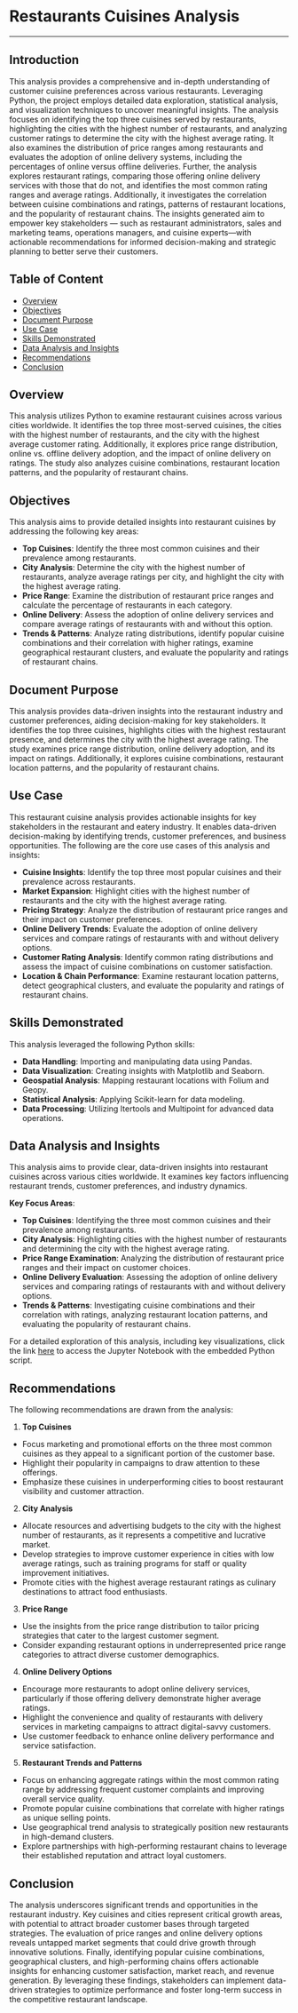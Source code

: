 # Restaurants Cuisines Analysis
--------------------------------

## Introduction
This analysis provides a comprehensive and in-depth understanding of customer cuisine preferences across various restaurants. Leveraging Python, the project employs detailed data exploration, statistical analysis, and visualization techniques to uncover meaningful insights. The analysis focuses on identifying the top three cuisines served by restaurants, highlighting the cities with the highest number of restaurants, and analyzing customer ratings to determine the city with the highest average rating. It also examines the distribution of price ranges among restaurants and evaluates the adoption of online delivery systems, including the percentages of online versus offline deliveries. Further, the analysis explores restaurant ratings, comparing those offering online delivery services with those that do not, and identifies the most common rating ranges and average ratings. Additionally, it investigates the correlation between cuisine combinations and ratings, patterns of restaurant locations, and the popularity of restaurant chains. The insights generated aim to empower key stakeholders — such as restaurant administrators, sales and marketing teams, operations managers, and cuisine experts—with actionable recommendations for informed decision-making and strategic planning to better serve their customers.

## Table of Content
- [Overview](https://github.com/DannyAlao/Restaurants-Cuisines-Analysis#overview)
- [Objectives](https://github.com/DannyAlao/Restaurants-Cuisines-Analysis?tab=readme-ov-file#objectives)
- [Document Purpose](https://github.com/DannyAlao/Restaurants-Cuisines-Analysis?tab=readme-ov-file#document-purpose)
- [Use Case](https://github.com/DannyAlao/Restaurants-Cuisines-Analysis?tab=readme-ov-file#use-case)
- [Skills Demonstrated](https://github.com/DannyAlao/Restaurants-Cuisines-Analysis?tab=readme-ov-file#skills-demonstrated)
- [Data Analysis and Insights](https://github.com/DannyAlao/Restaurants-Cuisines-Analysis?tab=readme-ov-file#data-analysis-and-insights)
- [Recommendations](https://github.com/DannyAlao/Restaurants-Cuisines-Analysis?tab=readme-ov-file#recommendations)
- [Conclusion](https://github.com/DannyAlao/Restaurants-Cuisines-Analysis?tab=readme-ov-file#conclusion)

## Overview
This analysis utilizes Python to examine restaurant cuisines across various cities worldwide. It identifies the top three most-served cuisines, the cities with the highest number of restaurants, and the city with the highest average customer rating. Additionally, it explores price range distribution, online vs. offline delivery adoption, and the impact of online delivery on ratings. The study also analyzes cuisine combinations, restaurant location patterns, and the popularity of restaurant chains.

## Objectives
This analysis aims to provide detailed insights into restaurant cuisines by addressing the following key areas:
- **Top Cuisines**: Identify the three most common cuisines and their prevalence among restaurants.
- **City Analysis**: Determine the city with the highest number of restaurants, analyze average ratings per city, and highlight the city with the highest average rating.
- **Price Range**: Examine the distribution of restaurant price ranges and calculate the percentage of restaurants in each category.
- **Online Delivery**: Assess the adoption of online delivery services and compare average ratings of restaurants with and without this option.
- **Trends & Patterns**: Analyze rating distributions, identify popular cuisine combinations and their correlation with higher ratings, examine geographical restaurant clusters, and evaluate the popularity and ratings of restaurant chains.

## Document Purpose
This analysis provides data-driven insights into the restaurant industry and customer preferences, aiding decision-making for key stakeholders. It identifies the top three cuisines, highlights cities with the highest restaurant presence, and determines the city with the highest average rating. The study examines price range distribution, online delivery adoption, and its impact on ratings. Additionally, it explores cuisine combinations, restaurant location patterns, and the popularity of restaurant chains.

## Use Case
This restaurant cuisine analysis provides actionable insights for key stakeholders in the restaurant and eatery industry. It enables data-driven decision-making by identifying trends, customer preferences, and business opportunities. The following are the core use cases of this analysis and insights:
- **Cuisine Insights**: Identify the top three most popular cuisines and their prevalence across restaurants.
- **Market Expansion**: Highlight cities with the highest number of restaurants and the city with the highest average rating.
- **Pricing Strategy**: Analyze the distribution of restaurant price ranges and their impact on customer preferences.
- **Online Delivery Trends**: Evaluate the adoption of online delivery services and compare ratings of restaurants with and without delivery options.
- **Customer Rating Analysis**: Identify common rating distributions and assess the impact of cuisine combinations on customer satisfaction.
- **Location & Chain Performance**: Examine restaurant location patterns, detect geographical clusters, and evaluate the popularity and ratings of restaurant chains.

## Skills Demonstrated
This analysis leveraged the following Python skills:
- **Data Handling**: Importing and manipulating data using Pandas.
- **Data Visualization**: Creating insights with Matplotlib and Seaborn.
- **Geospatial Analysis**: Mapping restaurant locations with Folium and Geopy.
- **Statistical Analysis**: Applying Scikit-learn for data modeling.
- **Data Processing**: Utilizing Itertools and Multipoint for advanced data operations.

## Data Analysis and Insights
This analysis aims to provide clear, data-driven insights into restaurant cuisines across various cities worldwide. It examines key factors influencing restaurant trends, customer preferences, and industry dynamics.

**Key Focus Areas**:
- **Top Cuisines**: Identifying the three most common cuisines and their prevalence among restaurants.
- **City Analysis**: Highlighting cities with the highest number of restaurants and determining the city with the highest average rating.
- **Price Range Examination**: Analyzing the distribution of restaurant price ranges and their impact on customer choices.
- **Online Delivery Evaluation**: Assessing the adoption of online delivery services and comparing ratings of restaurants with and without delivery options.
- **Trends & Patterns**: Investigating cuisine combinations and their correlation with ratings, analyzing restaurant location patterns, and evaluating the popularity of restaurant chains.

For a detailed exploration of this analysis, including key visualizations, click the link [here](Restuarants_Cuisines.ipynb) to access the Jupyter Notebook with the embedded Python script.

## Recommendations
The following recommendations are drawn from the analysis:

1. **Top Cuisines**
- Focus marketing and promotional efforts on the three most common cuisines as they appeal to a significant portion of the customer base.
- Highlight their popularity in campaigns to draw attention to these offerings.
- Emphasize these cuisines in underperforming cities to boost restaurant visibility and customer attraction.

2. **City Analysis**
- Allocate resources and advertising budgets to the city with the highest number of restaurants, as it represents a competitive and lucrative market.
- Develop strategies to improve customer experience in cities with low average ratings, such as training programs for staff or quality improvement initiatives.
- Promote cities with the highest average restaurant ratings as culinary destinations to attract food enthusiasts.

3. **Price Range**
- Use the insights from the price range distribution to tailor pricing strategies that cater to the largest customer segment.
- Consider expanding restaurant options in underrepresented price range categories to attract diverse customer demographics.

4. **Online Delivery Options**
- Encourage more restaurants to adopt online delivery services, particularly if those offering delivery demonstrate higher average ratings.
- Highlight the convenience and quality of restaurants with delivery services in marketing campaigns to attract digital-savvy customers.
- Use customer feedback to enhance online delivery performance and service satisfaction.

5. **Restaurant Trends and Patterns**
- Focus on enhancing aggregate ratings within the most common rating range by addressing frequent customer complaints and improving overall service quality.
- Promote popular cuisine combinations that correlate with higher ratings as unique selling points.
- Use geographical trend analysis to strategically position new restaurants in high-demand clusters.
- Explore partnerships with high-performing restaurant chains to leverage their established reputation and attract loyal customers.

## Conclusion
The analysis underscores significant trends and opportunities in the restaurant industry. Key cuisines and cities represent critical growth areas, with potential to attract broader customer bases through targeted strategies. The evaluation of price ranges and online delivery options reveals untapped market segments that could drive growth through innovative solutions. Finally, identifying popular cuisine combinations, geographical clusters, and high-performing chains offers actionable insights for enhancing customer satisfaction, market reach, and revenue generation. By leveraging these findings, stakeholders can implement data-driven strategies to optimize performance and foster long-term success in the competitive restaurant landscape.
